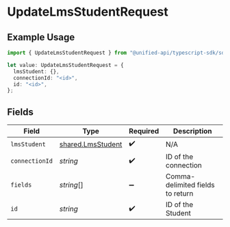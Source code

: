 # UpdateLmsStudentRequest

## Example Usage

```typescript
import { UpdateLmsStudentRequest } from "@unified-api/typescript-sdk/sdk/models/operations";

let value: UpdateLmsStudentRequest = {
  lmsStudent: {},
  connectionId: "<id>",
  id: "<id>",
};
```

## Fields

| Field                                                         | Type                                                          | Required                                                      | Description                                                   |
| ------------------------------------------------------------- | ------------------------------------------------------------- | ------------------------------------------------------------- | ------------------------------------------------------------- |
| `lmsStudent`                                                  | [shared.LmsStudent](../../../sdk/models/shared/lmsstudent.md) | :heavy_check_mark:                                            | N/A                                                           |
| `connectionId`                                                | *string*                                                      | :heavy_check_mark:                                            | ID of the connection                                          |
| `fields`                                                      | *string*[]                                                    | :heavy_minus_sign:                                            | Comma-delimited fields to return                              |
| `id`                                                          | *string*                                                      | :heavy_check_mark:                                            | ID of the Student                                             |